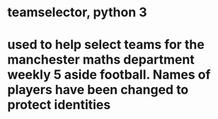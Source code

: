 # teamselector, python 3
# used to help select teams for the manchester maths department weekly 5 aside football. Names of players have been changed to protect identities
